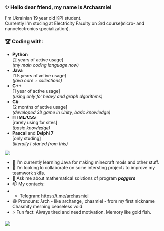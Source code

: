 ### ✨ Hello dear friend, my name is Archasmiel<br /> 
I'm Ukrainian 19 year old KPI student.<br /> 
Currently I'm studing at Electricity Faculty on 3rd course(micro- and nanoelectronics specialization).<br />



### 🏆 Coding with:
- **Python**<br /> 
[2 years of active usage]<br /> 
*(my main coding language now)*
- **Java**<br /> 
[1.5 years of active usage]<br /> 
*(java core + collections)*
- **C++**<br /> 
[1 year of active usage]<br /> 
*(using only for heavy and graph algorithms)*
- **C#**<br /> 
[2 months of active usage]<br /> 
*(developed 3D game in Unity, basic knowledge)*
- **HTML/CSS**<br /> 
[rarely using for sites]<br /> 
*(basic knowledge)*
- **Pascal** and **Delphi 7**<br /> 
[only studing]<br /> 
*(literally I started from this)*


<a href="https://github.com/Chasmity">
  <img align="center"  src="https://github-readme-stats.vercel.app/api?username=Chasmity&theme=github_dark&bg_color=0d1117&show_icons=true&text_color=d4d4d4&hide_border=true&icon_color=8b949e&title_color=58a6ff" />
</a>

<!-- **KariSpace/KariSpace** is a ✨ _special_ ✨ repository because its `README.md` (this file) appears on your GitHub profile. Here are some ideas to get you started: -->
<!--- - 🔭  I’m currently working on https://github.com/KariSpace/dark-chome-extension -->
- 🌱 I’m currently learning Java for making minecraft mods and other stuff.
- 👯 I’m looking to collaborate on some intersting projects to improve my teamwork skills. <!-- - 🤔 I’m looking for help with ... -->
- 💬 Ask me about mathematical solutions of program ***poggers*** 
- 📫 My contacts: 
- - Telegram: https://t.me/archasmiel
- 😄  Pronouns: Arch - like archangel, chasmiel - from my first nickname Chasmity meaning ceaseless void
- ⚡  Fun fact: Always tired and need motivation. Memory like gold fish.



<a href="https://github.com/Chasmity">
  <img align="center" src="https://github-readme-stats.vercel.app/api/top-langs/?username=Chasmity&theme=tokyonight&show_icons=true&hide_border=true&icon_color=909198&title_color=58a6ff&text_color=d4d4d4&bg_color=0d1117&layout=compact&hide=css" />
</a>



